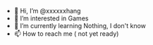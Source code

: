 - 👋 Hi, I’m @xxxxxxhang
- 👀 I’m interested in Games
- 🌱 I’m currently learning Nothing, I don't know
- 📫 How to reach me ( not yet ready)

<!---
xxxxxxhang/xxxxxxhang is a ✨ special ✨ repository because its `README.md` (this file) appears on your GitHub profile.
You can click the Preview link to take a look at your changes.
--->
